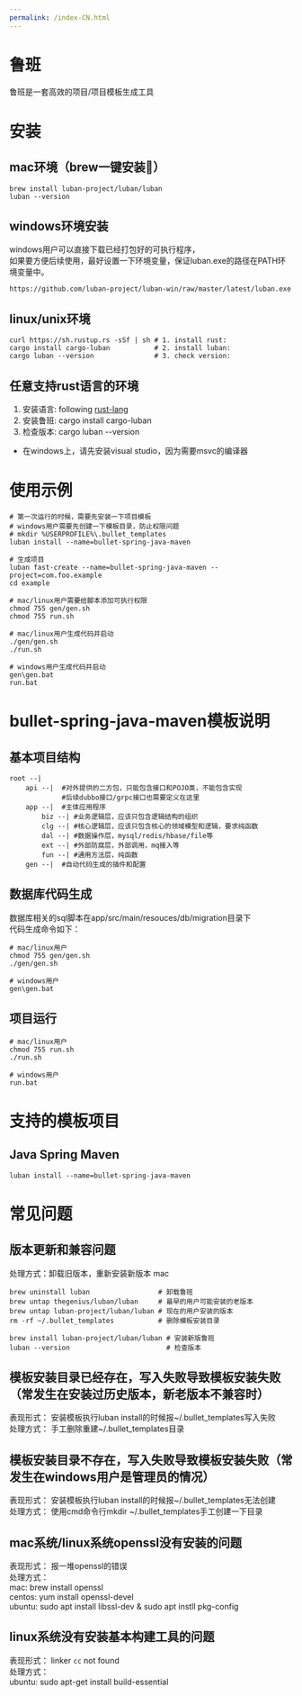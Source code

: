 ```yaml
---
permalink: /index-CN.html
---
```


# 鲁班
鲁班是一套高效的项目/项目模板生成工具

# 安装
## mac环境（brew一键安装💖）
```
brew install luban-project/luban/luban
luban --version
```

## windows环境安装
windows用户可以直接下载已经打包好的可执行程序，  
如果要方便后续使用，最好设置一下环境变量，保证luban.exe的路径在PATH环境变量中。
```  
https://github.com/luban-project/luban-win/raw/master/latest/luban.exe
```

## linux/unix环境
```
curl https://sh.rustup.rs -sSf | sh # 1. install rust: 
cargo install cargo-luban           # 2. install luban: 
cargo luban --version               # 3. check version: 
```

## 任意支持rust语言的环境
1. 安装语言: following [rust-lang](https://www.rust-lang.org/tools/install)
2. 安装鲁班: cargo install cargo-luban
3. 检查版本: cargo luban --version
* 在windows上，请先安装visual studio，因为需要msvc的编译器

# 使用示例
```
# 第一次运行的时候，需要先安装一下项目模板
# windows用户需要先创建一下模板目录，防止权限问题
# mkdir %USERPROFILE%\.bullet_templates
luban install --name=bullet-spring-java-maven 

# 生成项目
luban fast-create --name=bullet-spring-java-maven --project=com.foo.example
cd example

# mac/linux用户需要给脚本添加可执行权限
chmod 755 gen/gen.sh
chmod 755 run.sh

# mac/linux用户生成代码并启动
./gen/gen.sh 
./run.sh

# windows用户生成代码并启动
gen\gen.bat
run.bat
```

# bullet-spring-java-maven模板说明

## 基本项目结构
```text
root --|
    api --|  #对外提供的二方包，只能包含接口和POJO类，不能包含实现
             #后续dubbo接口/grpc接口也需要定义在这里
    app --|  #主体应用程序
        biz --| #业务逻辑层，应该只包含逻辑结构的组织
        clg --| #核心逻辑层，应该只包含核心的领域模型和逻辑，要求纯函数
        dal --| #数据操作层，mysql/redis/hbase/file等
        ext --| #外部防腐层，外部调用，mq接入等
        fun --| #通用方法层，纯函数
    gen --|  #自动代码生成的插件和配置
```

## 数据库代码生成
数据库相关的sql脚本在app/src/main/resouces/db/migration目录下  
代码生成命令如下：
```  
# mac/linux用户
chmod 755 gen/gen.sh
./gen/gen.sh

# windows用户
gen\gen.bat
```

## 项目运行
```
# mac/linux用户
chmod 755 run.sh
./run.sh

# windows用户
run.bat
```


# 支持的模板项目
## Java Spring Maven
```text
luban install --name=bullet-spring-java-maven
```

# 常见问题
## 版本更新和兼容问题
处理方式：卸载旧版本，重新安装新版本
mac
```  
brew uninstall luban                 # 卸载鲁班
brew untap thegenius/luban/luban     # 最早的用户可能安装的老版本
brew untap luban-project/luban/luban # 现在的用户安装的版本
rm -rf ~/.bullet_templates           # 删除模板安装目录

brew install luban-project/luban/luban # 安装新版鲁班
luban --version                        # 检查版本
```

## 模板安装目录已经存在，写入失败导致模板安装失败（常发生在安装过历史版本，新老版本不兼容时）
表现形式： 安装模板执行luban install的时候报~/.bullet_templates写入失败  
处理方式： 手工删除重建~/.bullet_templates目录

## 模板安装目录不存在，写入失败导致模板安装失败（常发生在windows用户是管理员的情况）
表现形式： 安装模板执行luban install的时候报~/.bullet_templates无法创建  
处理方式： 使用cmd命令行mkdir ~/.bullet_templates手工创建一下目录  

## mac系统/linux系统openssl没有安装的问题
表现形式： 报一堆openssl的错误  
处理方式：  
mac: brew install openssl  
centos: yum install openssl-devel  
ubuntu: sudo apt install libssl-dev & sudo apt instll pkg-config  

## linux系统没有安装基本构建工具的问题
表现形式： linker `cc` not found  
处理方式：  
ubuntu: sudo apt-get install build-essential